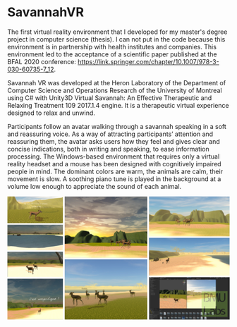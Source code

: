 # SavannahVR
The first virtual reality environment that I developed for my master's degree project in computer science (thesis). I can not put in the code because this environment is in partnership with health institutes and companies. This environment led to the acceptance of a scientific paper published at the BFAL 2020 conference: https://link.springer.com/chapter/10.1007/978-3-030-60735-7_12.

Savannah VR was developed at the Heron Laboratory of the Department of Computer Science and Operations Research of the University of Montreal using C# with Unity3D Virtual Savannah: An Effective Therapeutic and Relaxing Treatment 109 2017.1.4 engine. It is a therapeutic virtual experience designed to relax and unwind.

Participants follow an avatar walking through a savannah speaking in a soft and reassuring voice. As a way of attracting participants’ attention and reassuring them, the avatar asks users how they feel and gives clear and concise indications, both in writing and speaking, to ease information processing. The Windows-based environment that requires only a virtual reality headset and a mouse has been designed with cognitively impaired people in mind. The dominant colors are warm, the animals are calm, their movement is slow. A soothing piano tune is played in the background at a volume low enough to appreciate the sound of each animal.

![alt text](https://github.com/carodak/SavannahVR/blob/main/overview.png)




